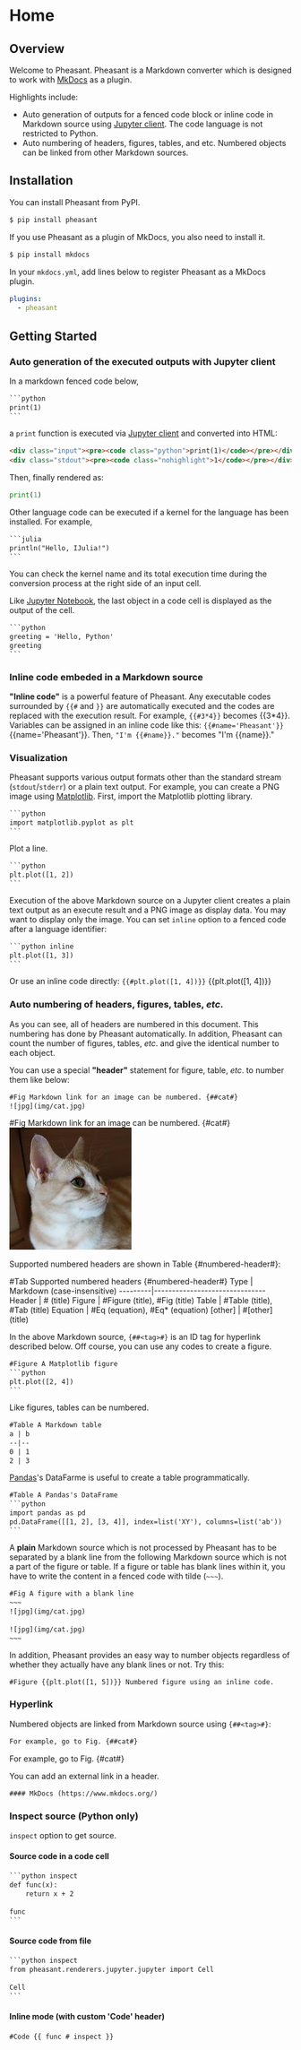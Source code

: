 # Home

## Overview

Welcome to Pheasant. Pheasant is a Markdown converter which is designed to work with [MkDocs](http://www.mkdocs.org/) as a plugin.

Highlights include:

+ Auto generation of outputs for a fenced code block or inline code in Markdown source using [Jupyter client](https://jupyter-client.readthedocs.io/en/stable/). The code language is not restricted to Python.
+ Auto numbering of headers, figures, tables, and etc. Numbered objects can be linked from other Markdown sources.

## Installation

You can install Pheasant from PyPI.

~~~bash terminal
$ pip install pheasant
~~~

If you use Pheasant as a plugin of MkDocs, you also need to install it.

~~~bash terminal
$ pip install mkdocs
~~~

In your `mkdocs.yml`, add lines below to register Pheasant as a MkDocs plugin.

~~~yaml file
plugins:
  - pheasant
~~~

## Getting Started

### Auto generation of the executed outputs with Jupyter client

In a markdown fenced code below,

~~~
```python
print(1)
```
~~~

a `print` function is executed via [Jupyter client](https://jupyter-client.readthedocs.io/en/stable/) and converted into HTML:

~~~html
<div class="input"><pre><code class="python">print(1)</code></pre></div>
<div class="stdout"><pre><code class="nohighlight">1</code></pre></div>
~~~

Then, finally rendered as:

```python
print(1)
```

Other language code can be executed if a kernel for the language has been installed. For example,

~~~copy
```julia
println("Hello, IJulia!")
```
~~~

You can check the kernel name and its total execution time during the conversion process at the right side of an input cell.

Like [Jupyter Notebook](https://jupyter-notebook.readthedocs.io/en/stable/), the last object in a code cell is displayed as the output of the cell.

~~~copy
```python
greeting = 'Hello, Python'
greeting
```
~~~

### Inline code embeded in a Markdown source

**"Inline code"** is a powerful feature of Pheasant. Any executable codes surrounded by `{{#` and `}}` are automatically executed and the codes are replaced with the execution result. For example, `{{#3*4}}` becomes {{3*4}}. Variables can be assigned in an inline code like this: `{{#name='Pheasant'}}`{{name='Pheasant'}}. Then, `"I'm {{#name}}."` becomes "I'm {{name}}."

### Visualization

Pheasant supports various output formats other than the standard stream (`stdout`/`stderr`) or a plain text output. For example, you can create a PNG image using [Matplotlib](https://matplotlib.org/). First, import the Matplotlib plotting library.

~~~copy
```python
import matplotlib.pyplot as plt
```
~~~

Plot a line.

~~~copy
```python
plt.plot([1, 2])
```
~~~

Execution of the above Markdown source on a Jupyter client creates a plain text output as an execute result and a PNG image as display data. You may want to display only the image. You can set `inline` option to a fenced code after a language identifier:

~~~copy
```python inline
plt.plot([1, 3])
```
~~~

Or use an inline code directly: `{{#plt.plot([1, 4])}}` {{plt.plot([1, 4])}}

### Auto numbering of headers, figures, tables, *etc*.

As you can see, all of headers are numbered in this document. This numbering has done by Pheasant automatically. In addition, Pheasant can count the number of figures, tables, *etc*. and give the identical number to each object.

You can use a special **"header"** statement for figure, table, *etc*. to number them like below:

~~~
#Fig Markdown link for an image can be numbered. {##cat#}
![jpg](img/cat.jpg)
~~~

#Fig Markdown link for an image can be numbered. {#cat#}
![jpg](img/cat.jpg)

Supported numbered headers are shown in Table {#numbered-header#}:

#Tab Supported numbered headers {#numbered-header#}
Type     | Markdown (case-insensitive)
---------|-------------------------------
Header   | # (title)
Figure   | #Figure (title), #Fig (title)
Table    | #Table (title), #Tab (title)
Equation | #Eq (equation), #Eq* (equation)
[other]  | #[other] (title)

In the above Markdown source, `{##<tag>#}` is an ID tag for hyperlink described below. Off course, you can use any codes to create a figure.

~~~~copy
#Figure A Matplotlib figure
```python
plt.plot([2, 4])
```
~~~~

Like figures, tables can be numbered.

~~~copy
#Table A Markdown table
a | b
--|--
0 | 1
2 | 3
~~~

[Pandas](http://pandas.pydata.org/)'s DataFarme is useful to create a table programmatically.

~~~copy
#Table A Pandas's DataFrame
```python
import pandas as pd
pd.DataFrame([[1, 2], [3, 4]], index=list('XY'), columns=list('ab'))
```
~~~

A **plain** Markdown source which is not processed by Pheasant has to be separated by a blank line from the following Markdown source which is not a part of the figure or table. If a figure or table has blank lines within it, you have to write the content in a fenced code with tilde (`~~~`).

~~~~copy
#Fig A figure with a blank line
~~~
![jpg](img/cat.jpg)

![jpg](img/cat.jpg)
~~~
~~~~

In addition, Pheasant provides an easy way to number objects regardless of whether they actually have any blank lines or not. Try this:

~~~copy
#Figure {{plt.plot([1, 5])}} Numbered figure using an inline code.
~~~

### Hyperlink

Numbered objects are linked from Markdown source using `{##<tag>#}`:

~~~markdown
For example, go to Fig. {##cat#}
~~~

For example, go to Fig. {#cat#}

You can add an external link in a header.

~~~copy
#### MkDocs (https://www.mkdocs.org/)
~~~

### Inspect source (Python only)

`inspect` option to get source.

#### Source code in a code cell
~~~copy
```python inspect
def func(x):
    return x + 2

func
```
~~~

#### Source code from file
~~~copy
```python inspect
from pheasant.renderers.jupyter.jupyter import Cell

Cell
```
~~~

#### Inline mode (with custom 'Code' header)

~~~copy
#Code {{ func # inspect }}
~~~
